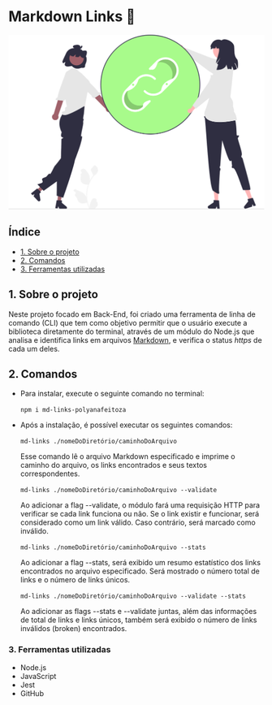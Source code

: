 # Markdown Links 🔗
![Imagem de link](src/md-links.svg)

## Índice
* [1. Sobre o projeto](#1-sobre-o-projeto)
* [2. Comandos](#2-comandos)
* [3. Ferramentas utilizadas](#3-ferramentas-utilizadas)

## 1. Sobre o projeto

Neste projeto focado em Back-End, foi criado uma ferramenta de linha de comando (CLI) que tem como objetivo permitir que o usuário execute a biblioteca diretamente do terminal, através de um módulo do Node.js que analisa e identifica links em arquivos [Markdown](https://pt.wikipedia.org/wiki/Markdown), e verifica o status _https_ de cada um deles.


## 2. Comandos

* Para instalar, execute o seguinte comando no terminal:

  `npm i md-links-polyanafeitoza`

* Após a instalação, é possível executar os seguintes comandos:

  `md-links ./nomeDoDiretório/caminhoDoArquivo`

  Esse comando lê o arquivo Markdown especificado e imprime o caminho do arquivo, os links encontrados e seus textos correspondentes.

  `md-links ./nomeDoDiretório/caminhoDoArquivo --validate`

  Ao adicionar a flag --validate, o módulo fará uma requisição HTTP para verificar se cada link funciona ou não. Se o link existir e funcionar, será considerado como um link válido. Caso contrário, será marcado como inválido.

  `md-links ./nomeDoDiretório/caminhoDoArquivo --stats`

  Ao adicionar a flag --stats, será exibido um resumo estatístico dos links encontrados no arquivo especificado. Será mostrado o número total de links e o número de links únicos.

  `md-links ./nomeDoDiretório/caminhoDoArquivo --validate --stats`

  Ao adicionar as flags --stats e --validate juntas, além das informações de total de links e links únicos, também será exibido o número de links inválidos (broken) encontrados.

### 3. Ferramentas utilizadas

* Node.js
* JavaScript
* Jest
* GitHub
